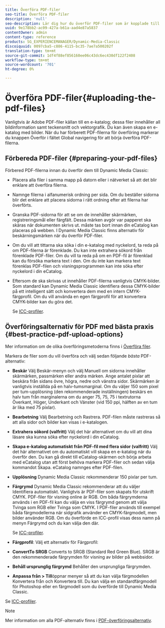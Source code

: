 ```yaml
---
title: Överföra PDF-filer
seo-title: Överföra PDF-filer
description: 'null'
seo-description: Lär dig hur du överför PDF-filer som är kopplade till en e-katalog.
uuid: 9e178bb2-ac09-427a-b61a-aad4e87a5837
contentOwner: admin
content-type: reference
products: SG_EXPERIENCEMANAGER/Dynamic-Media-Classic
discoiquuid: 0097cba5-c886-4115-bc35-7ae7a500202f
translation-type: tm+mt
source-git-commit: 1df4f88ef856160ee06c43dc6ec430df122f2408
workflow-type: tm+mt
source-wordcount: '701'
ht-degree: 0%

---
```



# Överföra PDF-filer{#uploading-the-pdf-files}

Vanligtvis är Adobe PDF-filer källan till en e-katalog; dessa filer innehåller all bildinformation samt teckensnitt och vektorgrafik. Du kan även skapa en e-katalog med bilder. När du har förberett PDF-filerna för överföring markerar du knappen Överför i fältet Global navigering för att börja överföra PDF-filerna.

## Förbereda PDF-filer {#preparing-your-pdf-files}

Förbered PDF-filerna innan du överför dem till Dynamic Media Classic:

* Placera alla filer i samma mapp på datorn eller i nätverket så att det blir enklare att överföra filerna.
* Namnge filerna i alfanumerisk ordning per sida. Om du beställer sidorna blir det enklare att placera sidorna i rätt ordning efter att filerna har överförts.
* Granska PDF-sidorna för att se om de innehåller skärmärken, registreringsmål eller färgfält. Dessa märken avgör var papperet ska skäras när dokumenten skrivs ut. måste tas bort innan din eCatalog kan placeras på webben. I Dynamic Media Classic finns alternativ för beskärningsmärken när du överför PDF-filer.
* Om du vill att tittarna ska söka i din e-katalog med nyckelord, ta reda på om PDF-filerna är förenklade. Du kan inte extrahera sökord från förenklade PDF-filer. Om du vill ta reda på om en PDF-fil är förenklad kan du försöka markera text i den. Om du inte kan markera text förenklas PDF-filen och visningsprogrammen kan inte söka efter nyckelord i din eCatalog.
* Eftersom de ska skrivas ut innehåller PDF-filerna vanligtvis CMYK-bilder. Som standard kan Dynamic Media Classic identifiera dessa CMYK-bilder på ett intelligent sätt och konvertera dem med en intern CMYK-färgprofil. Om du vill använda en egen färgprofil för att konvertera CMYK-bilder kan du göra det.

   Se [ICC-profiler](icc-profiles.md#icc_profiles).

## Överföringsalternativ för PDF med bästa praxis {#best-practice-pdf-upload-options}

Mer information om de olika överföringsmetoderna finns i [Överföra filer](uploading-files.md#uploading_your_files).

Markera de filer som du vill överföra och välj sedan följande *bästa* PDF-alternativ:

* **Beskär** Välj Beskär-menyn och välj Manuell om sidorna innehåller skärmärken, passmärken eller andra märken. Ange antalet pixlar att beskära från sidans övre, högra, nedre och vänstra sidor. Skärmärken är vanligtvis inställda på en halv-tumsmarginal. Om du väljer 150 som pixel per tum-upplösning (den rekommenderade inställningen) beskärs en halv tum från marginalerna om du anger 75, 75, 75 i textrutorna Överkant, Höger, Underkant och Vänster (vid 150 ppi, hälften av en tum är lika med 75 pixlar).

* **Bearbetning** Välj Bearbetning och Rastrera. PDF-filen måste rastreras så att alla sidor och bilder kan visas i e-katalogen.

* **Extrahera sökord (valfritt)** Välj det här alternativet om du vill att dina läsare ska kunna söka efter nyckelord i din eCatalog.

* **Skapa e-katalog automatiskt från PDF-fil med flera sidor (valfritt)** Välj det här alternativet om du automatiskt vill skapa en e-katalog när du överför den. Du kan gå direkt till eCatalog-skärmen och börja arbeta med eCatalog utan att först behöva markera PDF-filer och sedan välja kommandot Skapa. eCatalog namnges efter PDF-filen.

* **Upplösning** Dynamic Media Classic rekommenderar 150 pixlar per tum.

* **Färgrymd** Dynamic Media Classic rekommenderar att du väljer Identifiera automatiskt. Vanligtvis är PDF-filer som skapats för utskrift CMYK. PDF-filer för visning online är RGB. Om båda färgrymderna används i en PDF-fil kan du välja en viss färgrymd genom att välja Tvinga som RGB eller Tvinga som CMYK. I PDF-filer används till exempel båda färgmodellerna när sidgrafik använder en CMYK-färgmodell, men bilder använder RGB. Om du överförde en ICC-profil visas dess namn på menyn Färgrymd och du kan välja den där.

   Se [ICC-profiler](icc-profiles.md#icc_profiles).

* **Färgprofil**: Välj ett alternativ för Färgprofil:

* **ConvertTo SRGB** Converts to SRGB (Standard Red Green Blue). SRGB är den rekommenderade färgrymden för visning av bilder på webbsidor.

* **Behåll ursprunglig färgrymd** Behåller den ursprungliga färgrymden.

* **Anpassa från > Till**&#x200B;öppnar menyer så att du kan välja färgmodellen Konvertera från och Konvertera till. Du kan välja en standardfärgmodell för Photoshop eller en färgmodell som du överförde till Dynamic Media Classic.

Se [ICC-profiler](icc-profiles.md#icc_profiles).

>[!NOTE]
>
>Mer information om alla PDF-alternativ finns i [PDF-överföringsalternativ](pdfs.md#pdf_upload_options).

